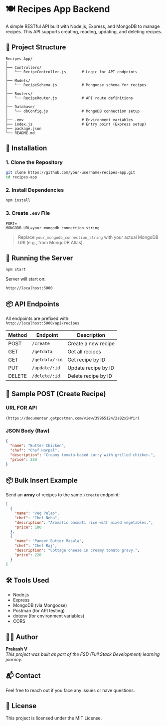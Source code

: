 


# 🍽️ Recipes App Backend

A simple RESTful API built with Node.js, Express, and MongoDB to manage recipes. This API supports creating, reading, updating, and deleting recipes.

## 📁 Project Structure

```
Recipes-App/
│
├── Controllers/
│   └── RecipeController.js       # Logic for API endpoints
│
├── Models/
│   └── RecipeSchema.js           # Mongoose schema for recipes
│
├── Routers/
│   └── RecipeRouter.js           # API route definitions
│
├── Database/
│   └── dbConfig.js               # MongoDB connection setup
│
├── .env                          # Environment variables
├── index.js                      # Entry point (Express setup)
├── package.json
└── README.md
```

## 🔧 Installation

### 1. Clone the Repository

```bash
git clone https://github.com/your-username/recipes-app.git
cd recipes-app
```

### 2. Install Dependencies

```bash
npm install
```

### 3. Create `.env` File

```env
PORT=
MONGODB_URL=your_mongodb_connection_string
```

> Replace `your_mongodb_connection_string` with your actual MongoDB URI (e.g., from MongoDB Atlas).

## 🚀 Running the Server

```bash
npm start
```

Server will start on:  
```
http://localhost:5000
```

## 📦 API Endpoints

All endpoints are prefixed with:  
`http://localhost:5000/api/recipes`

| Method | Endpoint             | Description                  |
|--------|----------------------|------------------------------|
| POST   | `/create`            | Create a new recipe          |
| GET    | `/getdata`           | Get all recipes              |
| GET    | `/getdata/:id`       | Get recipe by ID             |
| PUT    | `/update/:id`        | Update recipe by ID          |
| DELETE | `/delete/:id`        | Delete recipe by ID          |

## 🧪 Sample POST (Create Recipe)

### URL FOR API 
```
(https://documenter.getpostman.com/view/39965124/2sB2x5HYir)
```

### JSON Body (Raw)
```json
{
  "name": "Butter Chicken",
  "chef": "Chef Harpal",
  "description": "Creamy tomato-based curry with grilled chicken.",
  "price": 280
}
```

## 📦 Bulk Insert Example

Send an **array** of recipes to the same `/create` endpoint:
```json
[
  {
    "name": "Veg Pulao",
    "chef": "Chef Neha",
    "description": "Aromatic basmati rice with mixed vegetables.",
    "price": 180
  },
  {
    "name": "Paneer Butter Masala",
    "chef": "Chef Raj",
    "description": "Cottage cheese in creamy tomato gravy.",
    "price": 220
  }
]
```

## 🛠 Tools Used

- Node.js
- Express
- MongoDB (via Mongoose)
- Postman (for API testing)
- dotenv (for environment variables)
- CORS

## 🙋‍♂️ Author

**Prakash V**  
_This project was built as part of the FSD (Full Stack Development) learning journey._

## 📬 Contact

Feel free to reach out if you face any issues or have questions.

## 📜 License

This project is licensed under the MIT License.
